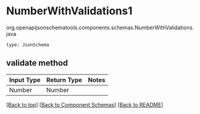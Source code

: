 # NumberWithValidations1
org.openapijsonschematools.components.schemas.NumberWithValidations.java
```
type: JsonSchema
```

## validate method
| Input Type | Return Type | Notes |
| ---------- | ----------- | ----- |
| Number | Number | |

[[Back to top]](#top) [[Back to Component Schemas]](../../../README.md#Component-Schemas) [[Back to README]](../../../README.md)
